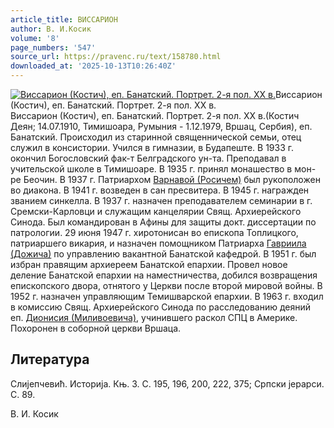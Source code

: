 ```yaml
---
article_title: ВИССАРИОН
author: В. И.Косик
volume: '8'
page_numbers: '547'
source_url: https://pravenc.ru/text/158780.html
downloaded_at: '2025-10-13T10:26:40Z'
---
```


[![Виссарион (Костич), еп. Банатский. Портрет. 2-я пол. XX в.](https://pravenc.ru/data/213/464/1234/i200.jpg "Кликните для увеличения картинки")](https://pravenc.ru/data/213/464/1234/i400.jpg)Виссарион (Костич), еп. Банатский. Портрет. 2-я пол. XX в.  
Виссарион (Костич), еп. Банатский. Портрет. 2-я пол. XX в.(Костич Деян; 14.07.1910, Тимишоара, Румыния - 1.12.1979, Вршац, Сербия), еп. Банатский. Происходил из старинной священнической семьи, отец служил в консистории. Учился в гимназии, в Будапеште. В 1933 г. окончил Богословский фак-т Белградского ун-та. Преподавал в учительской школе в Тимишоаре. В 1935 г. принял монашество в мон-ре Беочин. В 1937 г. Патриархом [Варнавой (Росичем)](<https://pravenc.ru/text/Варнавой (Росичем).html>) был рукоположен во диакона. В 1941 г. возведен в сан пресвитера. В 1945 г. награжден званием синкелла. В 1937 г. назначен преподавателем семинарии в г. Сремски-Карловци и служащим канцелярии Свящ. Архиерейского Синода. Был командирован в Афины для защиты докт. диссертации по патрологии. 29 июня 1947 г. хиротонисан во епископа Топлицкого, патриаршего викария, и назначен помощником Патриарха [Гавриила (Дожича)](<https://pravenc.ru/text/Гавриила (Дожича).html>) по управлению вакантной Банатской кафедрой. В 1951 г. был избран правящим архиереем Банатской епархии. Провел новое деление Банатской епархии на наместничества, добился возвращения епископского двора, отнятого у Церкви после второй мировой войны. В 1952 г. назначен управляющим Темишварской епархии. В 1963 г. входил в комиссию Свящ. Архиерейского Синода по расследованию деяний еп. [Дионисия (Миливоевича)](<https://pravenc.ru/text/Дионисия (Миливоевича).html>), учинившего раскол СПЦ в Америке. Похоронен в соборной церкви Вршаца.

## Литература

Слиjeпчевић. Историjа. Књ. 3. С. 195, 196, 200, 222, 375; Српски jерарси. С. 89.

В. И.  Косик
